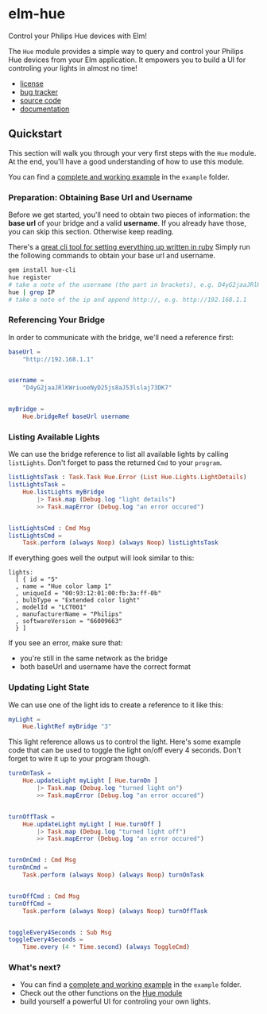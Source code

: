 # elm-hue

Control your Philips Hue devices with Elm!

The `Hue` module provides a simple way to query and control your Philips Hue devices from
your Elm application. It empowers you to build a UI for controling your lights in almost no time!

- [license](https://github.com/damienklinnert/elm-hue/issues/blob/master/LICENSE)
- [bug tracker](https://github.com/damienklinnert/elm-hue/issues)
- [source code](https://github.com/damienklinnert/elm-hue)
- [documentation](http://package.elm-lang.org/packages/damienklinnert/elm-hue/latest/)


## Quickstart

This section will walk you through your very first steps with the `Hue` module. At the end, you'll
have a good understanding of how to use this module.

You can find a [complete and working example](https://github.com/damienklinnert/elm-hue/blob/master/src/Hue.elm) in the
`example` folder.

### Preparation: Obtaining Base Url and Username

Before we get started, you'll need to obtain two pieces of information: the **base url** of your
bridge and a valid **username**. If you already have those, you can skip this section. Otherwise
keep reading.

There's a [great cli tool for setting everything up written in ruby](https://github.com/birkirb/hue-cli)
Simply run the following commands to obtain your base url and username.

```bash
gem install hue-cli
hue register
# take a note of the username (the part in brackets), e.g. D4yG2jaaJRlKWriuoeNyD25js8aJ53lslaj73DK7
hue | grep IP
# take a note of the ip and append http://, e.g. http://192.168.1.1
```


### Referencing Your Bridge

In order to communicate with the bridge, we'll need a reference first:

```elm
baseUrl =
    "http://192.168.1.1"


username =
    "D4yG2jaaJRlKWriuoeNyD25js8aJ53lslaj73DK7"


myBridge =
    Hue.bridgeRef baseUrl username
```

### Listing Available Lights

We can use the bridge reference to list all available lights by calling `listLights`. Don't forget
to pass the returned `Cmd` to your `program`.

```elm
listLightsTask : Task.Task Hue.Error (List Hue.Lights.LightDetails)
listLightsTask =
    Hue.listLights myBridge
        |> Task.map (Debug.log "light details")
        >> Task.mapError (Debug.log "an error occured")


listLightsCmd : Cmd Msg
listLightsCmd =
    Task.perform (always Noop) (always Noop) listLightsTask
```

If everything goes well the output will look similar to this:

```
lights:
  [ { id = "5"
  , name = "Hue color lamp 1"
  , uniqueId = "00:93:12:01:00:fb:3a:ff-0b"
  , bulbType = "Extended color light"
  , modelId = "LCT001"
  , manufacturerName = "Philips"
  , softwareVersion = "66009663"
  } ]
```

If you see an error, make sure that:

 - you're still in the same network as the bridge
 - both baseUrl and username have the correct format


### Updating Light State

We can use one of the light ids to create a reference to it like this:

```elm
myLight =
    Hue.lightRef myBridge "3"
```

This light reference allows us to control the light. Here's some example code that can be used to toggle the light on/off
every 4 seconds. Don't forget to wire it up to your program though.

```elm
turnOnTask =
    Hue.updateLight myLight [ Hue.turnOn ]
        |> Task.map (Debug.log "turned light on")
        >> Task.mapError (Debug.log "an error occured")


turnOffTask =
    Hue.updateLight myLight [ Hue.turnOff ]
        |> Task.map (Debug.log "turned light off")
        >> Task.mapError (Debug.log "an error occured")


turnOnCmd : Cmd Msg
turnOnCmd =
    Task.perform (always Noop) (always Noop) turnOnTask


turnOffCmd : Cmd Msg
turnOffCmd =
    Task.perform (always Noop) (always Noop) turnOffTask


toggleEvery4Seconds : Sub Msg
toggleEvery4Seconds =
    Time.every (4 * Time.second) (always ToggleCmd)

```


### What's next?

- You can find a [complete and working example](https://github.com/damienklinnert/elm-hue/blob/master/src/Hue.elm) in the
`example` folder.
- Check out the other functions on the [Hue module](http://package.elm-lang.org/packages/damienklinnert/elm-hue/latest/Hue)
- build yourself a powerful UI for controling your own lights.